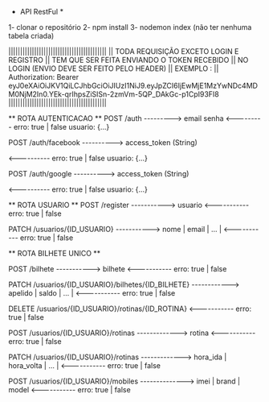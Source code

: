* API RestFul *

1- clonar o repositório
2- npm install
3- nodemon index (não ter nenhuma tabela criada)

||||||||||||||||||||||||||||||||||||||||||
|| TODA REQUISIÇÃO EXCETO LOGIN E REGISTRO
|| TEM QUE SER FEITA ENVIANDO O TOKEN RECEBIDO
|| NO LOGIN (ENVIO DEVE SER FEITO PELO HEADER)
|| EXEMPLO : 
|| Authorization: Bearer eyJ0eXAiOiJKV1QiLCJhbGciOiJIUzI1NiJ9.eyJpZCI6IjEwMjE1MzYwNDc4MDM0NjM2In0.YEk-qrIhpsZiSISn-2zmVm-5QP_DAkGc-p1CpI93FI8
||||||||||||||||||||||||||||||||||||||||||

** ROTA AUTENTICACAO **
POST /auth
--------->
email
senha
<---------
erro: true | false
usuario: {...}

POST /auth/facebook
---------->
access_token (String)

<----------
erro: true | false
usuario: {...}

POST /auth/google
---------->
access_token (String)

<----------
erro: true | false
usuario: {...}

** ROTA USUARIO **
POST /register
----------->
usuario
<-----------
erro: true | false

PATCH /usuarios/{ID_USUARIO}
 ----------->
 nome | email | ... |
 <-----------
erro: true | false

** ROTA BILHETE UNICO **

POST /bilhete
----------->
bilhete
<-----------
erro: true | false

PATCH /usuarios/{ID_USUARIO}/bilhetes/{ID_BILHETE}
------------>
apelido | saldo | ... |
<-----------
erro: true | false

DELETE /usuarios/{ID_USUARIO}/rotinas/{ID_ROTINA}
<-----------
erro: true | false

POST /usuarios/{ID_USUARIO}/rotinas
------------->
rotina
<-----------
erro: true | false

PATCH /usuarios/{ID_USUARIO}/rotinas
------------->
hora_ida | hora_volta | ... |
<-----------
erro: true | false

POST /usuarios/{ID_USUARIO}/mobiles
-------------->
imei | brand | model
<-----------
erro: true | false


